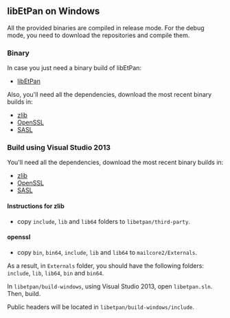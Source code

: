 ## libEtPan on Windows ##

All the provided binaries are compiled in release mode.
For the debug mode, you need to download the repositories and compile them.

### Binary ###

In case you just need a binary build of libEtPan:
- [libEtPan](http://d.etpan.org/mailcore2-deps/libetpan-win32/)

Also, you'll need all the dependencies, download the most recent binary builds in:

- [zlib](http://d.etpan.org/mailcore2-deps/zlib-win32/)
- [OpenSSL](http://d.etpan.org/mailcore2-deps/misc-win32/)
- [SASL](http://d.etpan.org/mailcore2-deps/cyrus-sasl-win32/)

### Build using Visual Studio 2013 ###

You'll need all the dependencies, download the most recent binary builds in:

- [zlib](http://d.etpan.org/mailcore2-deps/zlib-win32/)
- [OpenSSL](http://d.etpan.org/mailcore2-deps/misc-win32/)
- [SASL](http://d.etpan.org/mailcore2-deps/cyrus-sasl-win32/)

#### Instructions for zlib ####

- copy `include`, `lib` and `lib64` folders to `libetpan/third-party`.

#### openssl ####

- copy `bin`, `bin64`, `include`, `lib` and `lib64` to `mailcore2/Externals`.

As a result, in `Externals` folder, you should have the following folders: `include`, `lib`, `lib64`, `bin` and `bin64`.

In `libetpan/build-windows`, using Visual Studio 2013, open `libetpan.sln`.
Then, build.

Public headers will be located in `libetpan/build-windows/include`.

